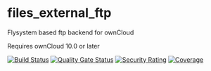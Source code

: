 # files_external_ftp
Flysystem based ftp backend for ownCloud

Requires ownCloud 10.0 or later

[![Build Status](https://drone.owncloud.com/api/badges/owncloud/files_external_ftp/status.svg?branch=master)](https://drone.owncloud.com/owncloud/files_external_ftp)
[![Quality Gate Status](https://sonarcloud.io/api/project_badges/measure?project=owncloud_files_external_ftp&metric=alert_status)](https://sonarcloud.io/dashboard?id=owncloud_files_external_ftp)
[![Security Rating](https://sonarcloud.io/api/project_badges/measure?project=owncloud_files_external_ftp&metric=security_rating)](https://sonarcloud.io/dashboard?id=owncloud_files_external_ftp)
[![Coverage](https://sonarcloud.io/api/project_badges/measure?project=owncloud_files_external_ftp&metric=coverage)](https://sonarcloud.io/dashboard?id=owncloud_files_external_ftp)
